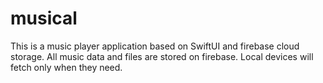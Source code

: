 # musical

This is a music player application based on SwiftUI and firebase cloud storage.
All music data and files are stored on firebase.
Local devices will fetch only when they need.
